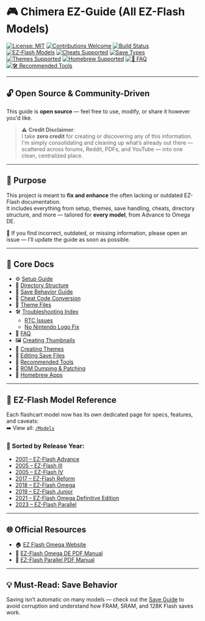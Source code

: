 # 🎮 Chimera EZ-Guide (All EZ-Flash Models)

[![License: MIT](https://img.shields.io/badge/license-MIT-blue.svg)](./LICENSE)
[![Contributions Welcome](https://img.shields.io/badge/contributions-welcome-brightgreen.svg)](../../issues)
[![Build Status](https://img.shields.io/badge/status-WIP-yellow.svg)]()
[![EZ-Flash Models](https://img.shields.io/badge/models-EZ--Flash--All-blueviolet)](./Models)
[![Cheats Supported](https://img.shields.io/badge/Cheats-Supported-red)](./Tutorials/Cheats.md)
[![Save Types](https://img.shields.io/badge/Save%20Types-SRAM%2C%20FRAM%2C%20Flash128k-orange)](./Docs/Save.md)
[![Themes Supported](https://img.shields.io/badge/Themes-Supported-blue)](./Docs/Theme_Files.md)
[![Homebrew Supported](https://img.shields.io/badge/Homebrew-Supported-blue)](./Docs/Homebrew.md)
[![🧠 FAQ](https://img.shields.io/badge/%F0%9F%A7%A0-FAQ-lightgrey)](./FAQ.md)
[![🛠 Recommended Tools](https://img.shields.io/badge/Tools-Recommended-brightgreen)](./Docs/Recommended_Tools.md)

---

## 🔓 Open Source & Community-Driven

This guide is **open source** — feel free to use, modify, or share it however you'd like.

> ⚠️ **Credit Disclaimer**:  
> I take **zero credit** for creating or discovering any of this information.  
> I'm simply consolidating and cleaning up what’s already out there — scattered across forums, Reddit, PDFs, and YouTube — into one clean, centralized place.

---

## 📘 Purpose

This project is meant to **fix and enhance** the often lacking or outdated EZ-Flash documentation.  
It includes everything from setup, themes, save handling, cheats, directory structure, and more — tailored for **every model**, from Advance to Omega DE.

💬 If you find incorrect, outdated, or missing information, please open an issue — I’ll update the guide as soon as possible.

---

## 🧱 Core Docs

- ⚙️ [Setup Guide](./Docs/Setup.md)  
- 📁 [Directory Structure](./Docs/Directory_Structure.md)  
- 💾 [Save Behavior Guide](./Docs/Save.md)  
- 🧪 [Cheat Code Conversion](./Tutorials/Cheats.md)  
- 🎨 [Theme Files](./Docs/Theme_Files.md)  
- 🛠️ [Troubleshooting Index](./Troubleshooting/README.md)  
  - [RTC Issues](./Troubleshooting/Real_Time_Clock.md)  
  - [No Nintendo Logo Fix](./Troubleshooting/Crystal_Oscillator_Failure_No_Nintendo_Logo_Fix.md)  
- 📘 [FAQ](./FAQ.md)  
- 🖼️ [Creating Thumbnails](./Tutorials/Creating_Thumbnails.md)  
- 🎨 [Creating Themes](./Tutorials/Creating_Themes.md)  
- 💾 [Editing Save Files](./Tutorials/Editing_Save_Files.md)  
- 🧰 [Recommended Tools](./Docs/Recommended_Tools.md)  
- 🧪 [ROM Dumping & Patching](./Tutorials/ROM_Dumping_and_Patching.md)  
- 🔧 [Homebrew Apps](./Docs/Homebrew.md)

---

## 🧭 EZ-Flash Model Reference

Each flashcart model now has its own dedicated page for specs, features, and caveats:  
➡️ View all: [`/Models`](./Models)

### 🔢 Sorted by Release Year:
- [2001 – EZ-Flash Advance](./Models/GBA/2001_EZ-Flash_Advance.md)
- [2005 – EZ-Flash III](./Models/GBA/2005_EZ-Flash_III.md)
- [2005 – EZ-Flash IV](./Models/GBA/2005_EZ-Flash_IV.md)
- [2017 – EZ-Flash Reform](./Models/GBA/2017_EZ-Flash_Reform.md)
- [2018 – EZ-Flash Omega](./Models/GBA/2018_EZ-Flash_Omega.md)
- [2019 – EZ-Flash Junior](./Models/GB/2019_EZ-Flash_Junior.md)
- [2021 – EZ-Flash Omega Definitive Edition](./Models/GBA/2021_EZ-Flash_Omega_Definitive_Edition.md)
- [2023 – EZ-Flash Parallel](./Models/All_DS/2023_EZ-Flash_Parallel.md)

---

## 🌐 Official Resources

- 🏠 [EZ Flash Omega Website](https://www.ezflashomega.com/)
- 📑 [EZ-Flash Omega DE PDF Manual](https://www.ezflash.cn/omegade-en.pdf)
- 📄 [EZ-Flash Parallel PDF Manual](https://www.ezflash.cn/zip/EZP_E.pdf)

---

## 💡 Must-Read: Save Behavior

Saving isn’t automatic on many models — check out the [Save Guide](./Docs/Save.md) to avoid corruption and understand how FRAM, SRAM, and 128K Flash saves work.
